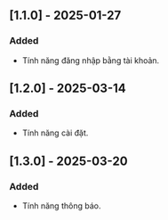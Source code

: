 ## [1.1.0] - 2025-01-27
### Added
- Tính năng đăng nhập bằng tài khoản.

## [1.2.0] - 2025-03-14
### Added
- Tính năng cài đặt.

## [1.3.0] - 2025-03-20
### Added
- Tính năng thông báo.